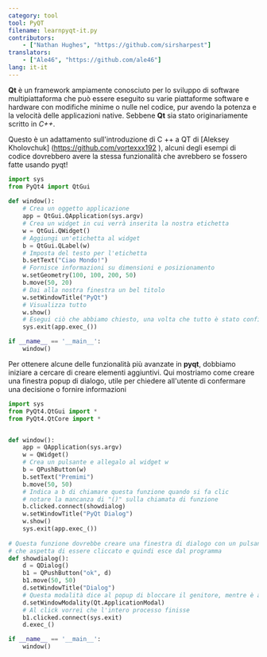```yaml
---
category: tool
tool: PyQT
filename: learnpyqt-it.py
contributors:
    - ["Nathan Hughes", "https://github.com/sirsharpest"]
translators:
    - ["Ale46", "https://github.com/ale46"]
lang: it-it
---
```


**Qt** è un framework ampiamente conosciuto per lo sviluppo di software multipiattaforma che può essere eseguito su varie piattaforme software e hardware con modifiche minime o nulle nel codice, pur avendo la potenza e la velocità delle applicazioni native. Sebbene **Qt** sia stato originariamente scritto in *C++*.


Questo è un adattamento sull'introduzione di C ++ a QT di [Aleksey Kholovchuk] (https://github.com/vortexxx192
), alcuni degli esempi di codice dovrebbero avere la stessa funzionalità
che avrebbero se fossero fatte usando pyqt! 

```python
import sys
from PyQt4 import QtGui
	
def window():
	# Crea un oggetto applicazione
    app = QtGui.QApplication(sys.argv)
	# Crea un widget in cui verrà inserita la nostra etichetta
    w = QtGui.QWidget()
	# Aggiungi un'etichetta al widget
    b = QtGui.QLabel(w)
	# Imposta del testo per l'etichetta
    b.setText("Ciao Mondo!")
	# Fornisce informazioni su dimensioni e posizionamento
    w.setGeometry(100, 100, 200, 50)
    b.move(50, 20)
	# Dai alla nostra finestra un bel titolo
    w.setWindowTitle("PyQt")
	# Visualizza tutto
    w.show()
	# Esegui ciò che abbiamo chiesto, una volta che tutto è stato configurato
    sys.exit(app.exec_())

if __name__ == '__main__':
    window()

```

Per ottenere alcune delle funzionalità più avanzate in **pyqt**, dobbiamo iniziare a cercare di creare elementi aggiuntivi.
Qui mostriamo come creare una finestra popup di dialogo, utile per chiedere all'utente di confermare una decisione o fornire informazioni

```Python 
import sys
from PyQt4.QtGui import *
from PyQt4.QtCore import *


def window():
    app = QApplication(sys.argv)
    w = QWidget()
    # Crea un pulsante e allegalo al widget w
    b = QPushButton(w)
    b.setText("Premimi")
    b.move(50, 50)
    # Indica a b di chiamare questa funzione quando si fa clic
    # notare la mancanza di "()" sulla chiamata di funzione
    b.clicked.connect(showdialog)
    w.setWindowTitle("PyQt Dialog")
    w.show()
    sys.exit(app.exec_())
	
# Questa funzione dovrebbe creare una finestra di dialogo con un pulsante
# che aspetta di essere cliccato e quindi esce dal programma
def showdialog():
    d = QDialog()
    b1 = QPushButton("ok", d)
    b1.move(50, 50)
    d.setWindowTitle("Dialog")
    # Questa modalità dice al popup di bloccare il genitore, mentre è attivo
    d.setWindowModality(Qt.ApplicationModal)
    # Al click vorrei che l'intero processo finisse
    b1.clicked.connect(sys.exit)
    d.exec_()

if __name__ == '__main__':
    window()
```
